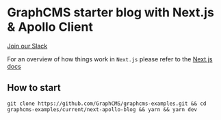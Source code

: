 # GraphCMS starter blog with Next.js & Apollo Client

[Join our Slack](https://slack.graphcms.com)

For an overview of how things work in `Next.js` please refer to the [Next.js docs](https://github.com/zeit/next.js/#how-to-use)

## How to start
```
git clone https://github.com/GraphCMS/graphcms-examples.git && cd graphcms-examples/current/next-apollo-blog && yarn && yarn dev
```
